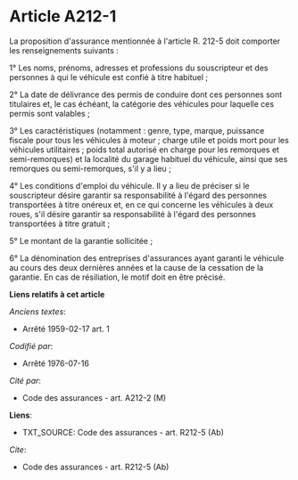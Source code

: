 # Article A212-1

La proposition d'assurance mentionnée à l'article R. 212-5 doit comporter les renseignements suivants :

1° Les noms, prénoms, adresses et professions du souscripteur et des personnes à qui le véhicule est confié à titre
habituel ;

2° La date de délivrance des permis de conduire dont ces personnes sont titulaires et, le cas échéant, la catégorie des
véhicules pour laquelle ces permis sont valables ;

3° Les caractéristiques (notamment : genre, type, marque, puissance fiscale pour tous les véhicules à moteur ; charge utile
et poids mort pour les véhicules utilitaires ; poids total autorisé en charge pour les remorques et semi-remorques) et la
localité du garage habituel du véhicule, ainsi que ses remorques ou semi-remorques, s'il y a lieu ;

4° Les conditions d'emploi du véhicule. Il y a lieu de préciser si le souscripteur désire garantir sa responsabilité à
l'égard des personnes transportées à titre onéreux et, en ce qui concerne les véhicules à deux roues, s'il désire garantir sa
responsabilité à l'égard des personnes transportées à titre gratuit ;

5° Le montant de la garantie sollicitée ;

6° La dénomination des entreprises d'assurances ayant garanti le véhicule au cours des deux dernières années et la cause de
la cessation de la garantie. En cas de résiliation, le motif doit en être précisé.

**Liens relatifs à cet article**

_Anciens textes_:

  - Arrêté 1959-02-17 art. 1

_Codifié par_:

  - Arrêté 1976-07-16

_Cité par_:

  - Code des assurances - art. A212-2 (M)

**Liens**:

  - TXT_SOURCE: Code des assurances - art. R212-5 (Ab)

_Cite_:

  - Code des assurances - art. R212-5 (Ab)
